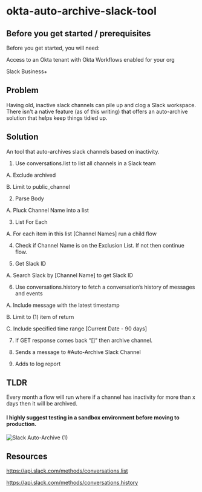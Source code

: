 # okta-auto-archive-slack-tool

## Before you get started / prerequisites
Before you get started, you will need:

Access to an Okta tenant with Okta Workflows enabled for your org

Slack Business+


## Problem

Having old, inactive slack channels can pile up and clog a Slack workspace. There isn't a native feature (as of this writing) that offers an auto-archive solution that helps keep things tidied up.

## Solution

An tool that auto-archives slack channels based on inactivity. 

1. Use conversations.list to list all channels in a Slack team

  A. Exclude archived 
  
  B. Limit to public_channel
  
2. Parse Body

  A. Pluck Channel Name into a list

3. List For Each

  A. For each item in this list [Channel Names] run a child flow 

4. Check if Channel Name is on the Exclusion List. If not then continue flow. 

5. Get Slack ID

  A. Search Slack by [Channel Name] to get Slack ID

6. Use conversations.history to fetch a conversation’s history of messages and events

  A. Include message with the latest timestamp

  B. Limit to (1) item of return

  C. Include specified time range [Current Date - 90 days] 

7. If GET response comes back “[]” then archive channel.

8. Sends a message to #Auto-Archive Slack Channel

9. Adds to log report

## TLDR

Every month a flow will run where if a channel has inactivity for more than x days then it will be archived. 

#### I highly suggest testing in a sandbox environment before moving to production.


![Slack Auto-Archive  (1)](https://user-images.githubusercontent.com/87619174/147167717-bc3d3522-3977-4484-9094-3e2fdf672d30.png)


## Resources

https://api.slack.com/methods/conversations.list

https://api.slack.com/methods/conversations.history




